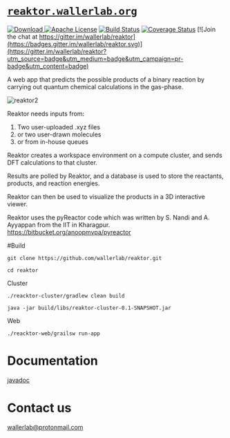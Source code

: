 # [`reaktor.wallerlab.org`](http://reaktor.wallerlab.org)

 [ ![Download](https://api.bintray.com/packages/wallerlab/releases/reaktor/images/download.svg) ](https://bintray.com/wallerlab/releases/reaktor/_latestVersion)
[![Apache License](http://img.shields.io/badge/license-APACHE2-blue.svg)](https://www.apache.org/licenses/LICENSE-2.0.html)
[![Build Status](https://travis-ci.org/wallerlab/reaktor.svg?branch=master)](https://travis-ci.org/wallerlab/reaktor)
[![Coverage Status](https://coveralls.io/repos/github/wallerlab/reaktor/badge.svg?branch=master)](https://coveralls.io/github/wallerlab/reaktor?branch=master)
[![Join the chat at https://gitter.im/wallerlab/reaktor](https://badges.gitter.im/wallerlab/reaktor.svg)](https://gitter.im/wallerlab/reaktor?utm_source=badge&utm_medium=badge&utm_campaign=pr-badge&utm_content=badge)


A web app that predicts the possible products of a binary reaction by carrying out quantum chemical calculations in the gas-phase.

![reaktor2](https://cloud.githubusercontent.com/assets/13583117/16518932/4c871e74-3fb8-11e6-8859-c092a6d1ec7b.png)

Reaktor needs inputs from:

1. Two user-uploaded .xyz files
2. or two user-drawn molecules
3. or from in-house queues


Reaktor creates a workspace environment on a compute cluster, and sends DFT calculations to that cluster. 

Results are polled by Reaktor, and a database is used to store the reactants, products, and reaction energies.

Reaktor can then be used to visualize the products in a 3D interactive viewer.

Reaktor uses the pyReactor code which was written by S. Nandi and A. Ayyappan from the IIT in Kharagpur.
https://bitbucket.org/anoopmvpa/pyreactor


#Build

`git clone https://github.com/wallerlab/reaktor.git `

`cd reaktor`

Cluster

`./reacktor-cluster/gradlew clean build`

`java -jar build/libs/reaktor-cluster-0.1-SNAPSHOT.jar`

Web

`./reacktor-web/grailsw run-app`

# Documentation
[javadoc](https://wallerlab.github.io/reaktor/latest-javadoc)

# Contact us
wallerlab@protonmail.com

